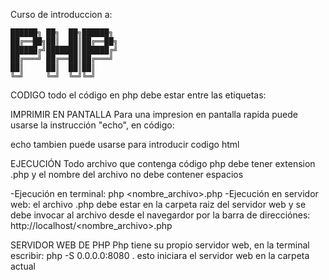 Curso de introduccion a:

    ██████╗ ██╗  ██╗██████╗ 
    ██╔══██╗██║  ██║██╔══██╗
    ██████╔╝███████║██████╔╝
    ██╔═══╝ ██╔══██║██╔═══╝ 
    ██║     ██║  ██║██║     
    ╚═╝     ╚═╝  ╚═╝╚═╝

CODIGO
 todo el código en php debe estar entre las etiquetas:

 <?php
    //todo el código debe estar aqui y tambien se esta manera se escriben comentarios en php
 ?>

 IMPRIMIR EN PANTALLA
 Para una impresion en pantalla rapida puede usarse la instrucción "echo", en código:

 <?php
    //se imprime en pantalla
    //el final de cada instrucción debe terminar con ;
    echo "Hola mundo";
 ?>

 echo tambien puede usarse para introducir codigo html

 EJECUCIÓN
 Todo archivo que contenga código php debe tener extension .php y el nombre del archivo no debe contener espacios
 
 -Ejecución en terminal: php <nombre_archivo>.php
 -Ejecución en servidor web: el archivo .php debe estar en la carpeta raiz del servidor web
                             y se debe invocar al archivo desde el navegardor por la barra de
                             direcciónes: http://localhost/<nombre_archivo>.php

SERVIDOR WEB DE PHP
Php tiene su propio servidor web, en la terminal escribir:
php -S 0.0.0.0:8080 . 
esto iniciara el servidor web en la carpeta actual 

